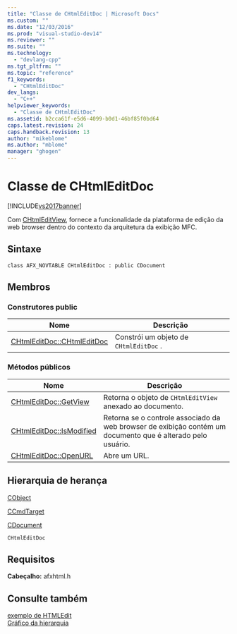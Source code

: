 ```yaml
---
title: "Classe de CHtmlEditDoc | Microsoft Docs"
ms.custom: ""
ms.date: "12/03/2016"
ms.prod: "visual-studio-dev14"
ms.reviewer: ""
ms.suite: ""
ms.technology: 
  - "devlang-cpp"
ms.tgt_pltfrm: ""
ms.topic: "reference"
f1_keywords: 
  - "CHtmlEditDoc"
dev_langs: 
  - "C++"
helpviewer_keywords: 
  - "Classe de CHtmlEditDoc"
ms.assetid: b2cca61f-e5d6-4099-b0d1-46bf85f0bd64
caps.latest.revision: 24
caps.handback.revision: 13
author: "mikeblome"
ms.author: "mblome"
manager: "ghogen"
---
```

# Classe de CHtmlEditDoc
[!INCLUDE[vs2017banner](../../assembler/inline/includes/vs2017banner.md)]

Com [CHtmlEditView](../../mfc/reference/chtmleditview-class.md), fornece a funcionalidade da plataforma de edição da web browser dentro do contexto da arquitetura da exibição MFC.  
  
## Sintaxe  
  
```  
class AFX_NOVTABLE CHtmlEditDoc : public CDocument  
```  
  
## Membros  
  
### Construtores public  
  
|Nome|Descrição|  
|----------|---------------|  
|[CHtmlEditDoc::CHtmlEditDoc](../Topic/CHtmlEditDoc::CHtmlEditDoc.md)|Constrói um objeto de `CHtmlEditDoc` .|  
  
### Métodos públicos  
  
|Nome|Descrição|  
|----------|---------------|  
|[CHtmlEditDoc::GetView](../Topic/CHtmlEditDoc::GetView.md)|Retorna o objeto de `CHtmlEditView` anexado ao documento.|  
|[CHtmlEditDoc::IsModified](../Topic/CHtmlEditDoc::IsModified.md)|Retorna se o controle associado da web browser de exibição contém um documento que é alterado pelo usuário.|  
|[CHtmlEditDoc::OpenURL](../Topic/CHtmlEditDoc::OpenURL.md)|Abre um URL.|  
  
## Hierarquia de herança  
 [CObject](../Topic/CObject%20Class.md)  
  
 [CCmdTarget](../Topic/CCmdTarget%20Class.md)  
  
 [CDocument](../Topic/CDocument%20Class.md)  
  
 `CHtmlEditDoc`  
  
## Requisitos  
 **Cabeçalho:** afxhtml.h  
  
## Consulte também  
 [exemplo de HTMLEdit](../../top/visual-cpp-samples.md)   
 [Gráfico da hierarquia](../../mfc/hierarchy-chart.md)